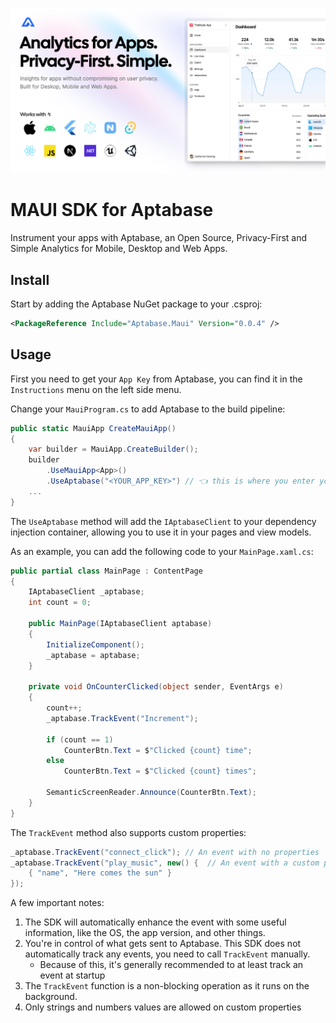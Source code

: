 ![Aptabase](https://raw.githubusercontent.com/aptabase/aptabase-com/main/public/og.png)

# MAUI SDK for Aptabase

Instrument your apps with Aptabase, an Open Source, Privacy-First and Simple Analytics for Mobile, Desktop and Web Apps.

## Install

Start by adding the Aptabase NuGet package to your .csproj:

```xml
<PackageReference Include="Aptabase.Maui" Version="0.0.4" />
```

## Usage

First you need to get your `App Key` from Aptabase, you can find it in the `Instructions` menu on the left side menu.

Change your `MauiProgram.cs` to add Aptabase to the build pipeline:

```csharp
public static MauiApp CreateMauiApp()
{
    var builder = MauiApp.CreateBuilder();
    builder
        .UseMauiApp<App>()
        .UseAptabase("<YOUR_APP_KEY>") // 👈 this is where you enter your App Key
    ...
}
```

The `UseAptabase` method will add the `IAptabaseClient` to your dependency injection container, allowing you to use it in your pages and view models.

As an example, you can add the following code to your `MainPage.xaml.cs`:

```csharp
public partial class MainPage : ContentPage
{
    IAptabaseClient _aptabase;
    int count = 0;

    public MainPage(IAptabaseClient aptabase)
    {
        InitializeComponent();
        _aptabase = aptabase;
    }

    private void OnCounterClicked(object sender, EventArgs e)
    {
        count++;
        _aptabase.TrackEvent("Increment");

        if (count == 1)
            CounterBtn.Text = $"Clicked {count} time";
        else
            CounterBtn.Text = $"Clicked {count} times";

        SemanticScreenReader.Announce(CounterBtn.Text);
    }
}
```

The `TrackEvent` method also supports custom properties:

```csharp
_aptabase.TrackEvent("connect_click"); // An event with no properties
_aptabase.TrackEvent("play_music", new() {  // An event with a custom property
    { "name", "Here comes the sun" }
});
```

A few important notes:

1. The SDK will automatically enhance the event with some useful information, like the OS, the app version, and other things.
2. You're in control of what gets sent to Aptabase. This SDK does not automatically track any events, you need to call `TrackEvent` manually.
   - Because of this, it's generally recommended to at least track an event at startup
3. The `TrackEvent` function is a non-blocking operation as it runs on the background.
4. Only strings and numbers values are allowed on custom properties
